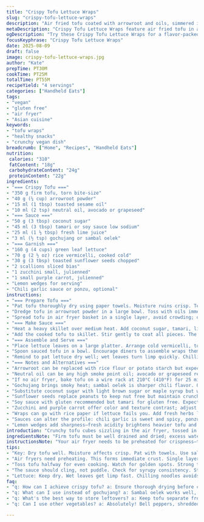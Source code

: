 ```yaml
---
title: "Crispy Tofu Lettuce Wraps"
slug: "crispy-tofu-lettuce-wraps"
description: "Air fried tofu coated with arrowroot and oils, simmered in a sticky tamari-honey-lime glaze with a kick of gochujang. Served with crisp crunchy lettuce, cold thin rice noodles, toasted sunflower seeds, green onions, julienned zucchini and shredded purple carrot. Finish with wedges of lemon and a drizzle of chili garlic sauce or ponzu. Technique focused on texture contrast and sauce cling. Recipe adapted with healthier swaps and bold flavor punch. Time based on visual and aromatic cues rather than strict numbers. Vegan, gluten free adaptable with tamari, nut free, dairy and egg free."
metaDescription: "Crispy Tofu Lettuce Wraps feature air fried tofu in a sticky tamari glaze. Fresh veggies add crunch and flavor."
ogDescription: "Try these Crispy Tofu Lettuce Wraps for a flavor-packed vegan meal. Air fried tofu and fresh veggies in cool lettuce."
focusKeyphrase: "Crispy Tofu Lettuce Wraps"
date: 2025-08-09
draft: false
image: crispy-tofu-lettuce-wraps.jpg
author: "Kate"
prepTime: PT30M
cookTime: PT25M
totalTime: PT55M
recipeYield: "4 servings"
categories: ["Handheld Eats"]
tags:
- "vegan"
- "gluten free"
- "air fryer"
- "Asian cuisine"
keywords:
- "tofu wraps"
- "healthy snacks"
- "crunchy vegan dish"
breadcrumb: ["Home", "Recipes", "Handheld Eats"]
nutrition: 
 calories: "310"
 fatContent: "18g"
 carbohydrateContent: "24g"
 proteinContent: "22g"
ingredients:
- "=== Crispy Tofu ==="
- "350 g firm tofu, torn bite-size"
- "40 g (¼ cup) arrowroot powder"
- "15 ml (1 tbsp) toasted sesame oil"
- "10 ml (2 tsp) neutral oil, avocado or grapeseed"
- "=== Sauce ==="
- "50 g (3 tbsp) coconut sugar"
- "45 ml (3 tbsp) tamari or soy sauce low sodium"
- "25 ml (1 ½ tbsp) fresh lime juice"
- "3 ml (½ tsp) gochujang or sambal oelek"
- "=== Garnish ==="
- "160 g (4 cups) green leaf lettuce"
- "70 g (2 ½ oz) rice vermicelli, cooked cold"
- "30 g (3 tbsp) toasted sunflower seeds chopped"
- "2 scallions sliced bias"
- "1 zucchini small, julienned"
- "1 small purple carrot, julienned"
- "Lemon wedges for serving"
- "Chili garlic sauce or ponzu, optional"
instructions:
- "=== Prepare Tofu ==="
- "Pat tofu thoroughly dry using paper towels. Moisture ruins crisp. Tear into uneven finger size, rustic chunks. Salt and pepper lightly at this stage; seasoning binds corn starch evenly."
- "Dredge tofu in arrowroot powder in a large bowl. Toss with oils immediately after dusting to coat each piece. Arrowroot gives lighter crisp than cornstarch. Oils act as crisping agents and flavor carriers. Avoid too much oil or tofu steams, no crackling sound means soggy results."
- "Spread tofu in air fryer basket in a single layer, avoid crowding; overlap means steamed failed crust. Cook at 195°C (385°F) for 12 minutes. Shake basket to toss pieces gently. Continue another 8 minutes until golden brown spots appear and tofu cracks audibly when pressed lightly. Crisp edges will darken but watch for burning. The smell will switch from raw to toasted nutty aroma, a good indicator."
- "=== Make Sauce ==="
- "Heat a heavy skillet over medium heat. Add coconut sugar, tamari, lime juice and gochujang. Whisk to combine and bring to a soft boil. The sugar should dissolve, then reduce gently to thick syrup. Bubbles become slower and syrup coats back of spoon heavily. Avoid scorching; use moderate heat and continuous stirring."
- "Add the cooked tofu to skillet. Stir gently to coat all pieces. The sauce should cling like a glaze; if too runny, raise heat briefly and stir until sticky. Remove from heat immediately when glaze adheres to tofu with a shiny finish."
- "=== Assemble and Serve ==="
- "Place lettuce leaves on a large platter. Arrange cold vermicelli, toasted sunflower seeds, scallions, julienned zucchini, and shredded purple carrot around."
- "Spoon sauced tofu in a bowl. Encourage diners to assemble wraps themselves. Provide lemon wedges and chili garlic or ponzu sauces on the side for finishing."
- "Remind to pat lettuce dry well; wet leaves turn limp quickly. Chilling vermicelli beforehand stops them from sticking and helps a cold contrast to warm tofu."
- "=== Notes and Alternatives ==="
- "Arrowroot can be replaced with rice flour or potato starch but expect different textures—arrowroot crisps lighter, potato starch heavier."
- "Neutral oil can be any high smoke point oil; avocado or grapeseed recommended for clean taste. Sesame oil alone burns quickly."
- "If no air fryer, bake tofu on a wire rack at 210°C (410°F) for 25 minutes flipping halfway. Patience here critical to avoid steaming. Otherwise pan fry in batches, minimal oil, until edges blister."
- "Gochujang brings smoky heat; sambal oelek is sharper chili flavor. Omit or reduce for milder."
- "Substitute coconut sugar with light brown sugar or maple syrup but watch caramelization time; maple syrup makes it thinner."
- "Sunflower seeds replace peanuts to keep nut free but maintain crunch and toasty flavor."
- "Soy sauce with gluten recommended but tamari for gluten free. Expect subtle difference."
- "Zucchini and purple carrot offer color and texture contrast; adjust with bell peppers or radishes if preferred."
- "Wraps can go with rice paper if lettuce fails you. Add fresh herbs like mint or cilantro for a fresh twist."
- "Sauces can alter the profile: chili garlic is sweet and spicy, ponzu adds umami citrus brightness."
- "Lemon wedges add sharpness—fresh acidity brightens heavier tofu and syrup glaze."
introduction: "Crunchy tofu cubes sizzling in the air fryer, tossed in a shiny, sticky tamari glaze, melting lime and sugar mingle with fire from gochujang. Lettuce leaves crisp and cool, vermicelli slippery and soft, a scattering of crunchy seeds and fresh veggies add bite and brightness. Assembly at table, messy hands welcome. Texture is key—avoid the mushy tofu trap; moisture is the enemy. Sauce is a syrupy coat that clings, not puddles. Quick to make, longer to savor. Ingredient swaps keep it friendly for common allergen issues—no peanuts here but sunflower seeds deliver the crunch. A bowl of simple contrast flavors, bold but balanced. No fuss for the technique-savvy cook hungry for texture mastery."
ingredientsNote: "Firm tofu must be well drained and dried; excess water kills crisp. Arrowroot starch chosen for light crispness; cornstarch or potato starch alters mouthfeel—choose based on preference or availability. Sesame oil imparts aroma but burns easily; always combine with neutral oil to avoid smoky off flavors. Coconut sugar supplies caramel notes and deeper color, but light brown sugar or maple syrup can be substituted with care to cooking timing. Tamari preferred for gluten free, soy sauce otherwise. Gochujang is an optional kick but adds depth beyond simple chili paste—start small, then adjust. Sunflower seeds replace peanuts to keep nut free while keeping crunch. Fresh veggies cut julienne for texture contrast and color. Serving sauces offer flexibility—no sauce is better than too much. Lemon wedges add much-needed acid to cut richness. Keep all ingredients fresh and chilled for best layering of texture and flavor."
instructionsNote: "Your air fryer needs to be preheated for crispness—this sets up instant crust formation to seal tofu moisture inside. Tossing halfway prevents sticking and encourages even browning; over-shaking breaks tofu, under-shaking means uneven texture. Glaze in pan thickens while bubbling; when syrup coats back of spoon and coats tofu uniformly, timing is right. Avoid scorch by moderate heat and constant stirring. Sauce should stick luminous and sticky, not runny or dry. Assembly—dry lettuce leaves so they don’t wilt prematurely. Cold noodles help temperature play on the tongue when wrapped with hot tofu. Encourage guests to build their own wraps for freshness. Offer sauces on side to avoid soggy leaves. Timing based on visual cues—look for crackling edges and a toasted aroma from tofu, thick glossy sauce and cold crisp crunchy veg. Efficiency tip—cook noodles early; prep veggies while tofu air fries. Cleanup easier if sauce pan soaks right after. Don’t overcoat tofu with starch or it gets gummy; light dusting is key. No oil in basket leads to sticking; a light spray helps but don’t soak."
tips:
- "Key: Dry tofu well. Moisture affects crisp. Pat with towels. Use salt, pepper lightly for flavor binding. Arrowroot coating gives a light crunch."
- "Air fryers need preheating. This forms immediate crust. Single layer in basket avoids steaming. Overcrowding means uneven texture."
- "Toss tofu halfway for even cooking. Watch for golden spots. Strong toasted aroma signals readiness. Don't let edges burn. Crispness matters."
- "The sauce should cling, not puddle. Check for syrupy consistency. Stir constantly, feels thick on spoon. Adjust heat for stickiness."
- "Lettuce: Keep dry. Wet leaves get limp fast. Chilling noodles avoids stickiness. Cold contrasts hot tofu. Very refreshing contrast."
faq:
- "q: How can I achieve crispy tofu? a: Ensure thorough drying before coating. Pat dry with towels. Don't skip arrowroot powder. Get the right oil balance."
- "q: What can I use instead of gochujang? a: Sambal oelek works well, sharper flavor though. Red pepper flakes for milder kick. Adjust to taste preferences."
- "q: What's the best way to store leftovers? a: Keep tofu separate from veggies. Use airtight containers. Tofu can lose crispiness, reheat briefly for crunch."
- "q: Can I use other vegetables? a: Absolutely! Bell peppers, shredded carrots work excellently. Adapt based on seasonal veggies for freshness."

---
```

